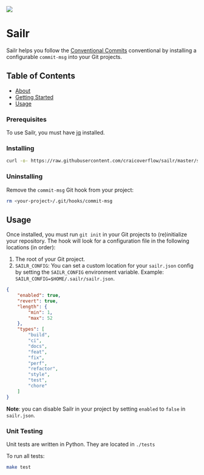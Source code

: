 ![](https://www.codetriage.com/craicoverflow/sailr/badges/users.svg)

# Sailr

Sailr helps you follow the [Conventional Commits](https://www.conventionalcommits.org) conventional by installing a configurable `commit-msg` into your Git projects.

## Table of Contents
+ [About](#about)
+ [Getting Started](#getting_started)
+ [Usage](#usage)

### Prerequisites

To use Sailr, you must have [jq](https://stedolan.github.io/jq/download/) installed.

### Installing

```sh
curl -o- https://raw.githubusercontent.com/craicoverflow/sailr/master/scripts/install.sh | bash
```

### Uninstalling

Remove the `commit-msg` Git hook from your project:

```sh
rm <your-project>/.git/hooks/commit-msg
```

## Usage <a name = "usage"></a>

Once installed, you must run `git init` in your Git projects to (re)initialize your repository. The hook will look for a configuration file in the following locations (in order):

1. The root of your Git project.
2. `SAILR_CONFIG`: You can set a custom location for your `sailr.json` config by setting the `SAILR_CONFIG` environment variable. Example: `SAILR_CONFIG=$HOME/.sailr/sailr.json`.

```json
{
    "enabled": true,
    "revert": true,
    "length": {
        "min": 1,
        "max": 52
    },
    "types": [
        "build",
        "ci",
        "docs",
        "feat",
        "fix",
        "perf",
        "refactor",
        "style",
        "test",
        "chore"
    ]
}
```

**Note**: you can disable Sailr in your project by setting `enabled` to `false` in `sailr.json`.

### Unit Testing

Unit tests are written in Python. They are located in `./tests`

To run all tests:

```sh
make test
```